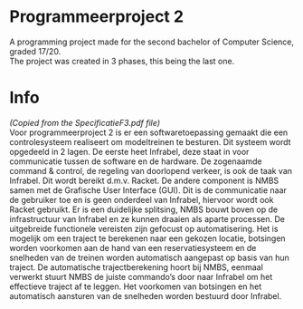 # Programmeerproject 2
A programming project made for the second bachelor of Computer Science, graded 17/20.<br/>
The project was created in 3 phases, this being the last one.<br/>

# Info
*(Copied from the SpecificatieF3.pdf file)*<br/>
Voor programmeerproject 2 is er een softwaretoepassing gemaakt die een controlesysteem realiseert om modeltreinen te besturen.
Dit systeem wordt opgedeeld in 2 lagen. De eerste heet  Infrabel, deze staat in voor communicatie tussen de software en de hardware. 
De zogenaamde  command & control, de regeling van doorlopend verkeer, is ook de taak van Infrabel. Dit wordt  bereikt d.m.v. Racket. 
De andere component is NMBS samen met de Grafische User Interface  (GUI). 
Dit is de communicatie naar de gebruiker toe en is geen onderdeel van Infrabel, hiervoor  wordt ook Racket gebruikt. 
Er is een duidelijke splitsing, NMBS bouwt boven op de infrastructuur  van Infrabel en ze kunnen draaien als aparte processen.
De uitgebreide functionele vereisten zijn  gefocust op automatisering. Het is mogelijk om een traject te berekenen naar een gekozen locatie, 
botsingen worden voorkomen aan de hand van een reservatiesysteem en de snelheden van de  treinen worden automatisch aangepast op basis van hun traject. 
De automatische  trajectberekening hoort bij NMBS, eenmaal verwerkt stuurt NMBS de juiste commando’s door  naar Infrabel om het effectieve traject af te leggen.
Het voorkomen van botsingen en het  automatisch aansturen van de snelheden worden bestuurd door Infrabel.
